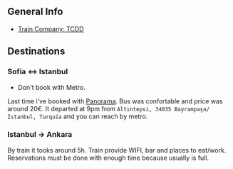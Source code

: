 ## General Info

+ [Train Company: TCDD](https://www.tcddtasimacilik.gov.tr/)

## Destinations

### Sofia <-> Istanbul

+ Don't book with Metro.

Last time i've booked with [Panorama](https://www.panoramatrans.eu/seferler/istanbul-bulgaria/). Bus was confortable and price was around 20€. 
It departed at 9pm from `Altıntepsi, 34035 Bayrampaşa/İstanbul, Turquía` and you can reach by metro.

### Istanbul -> Ankara

By train it tooks around 5h. Train provide WIFI, bar and places to eat/work. Reservations must be done with enough time because usually is full.
